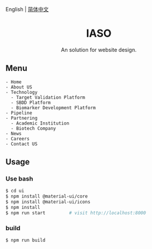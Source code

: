 English | [简体中文](./README.zh-CN.md)

<h1 align="center">IASO</h1>

<div align="center">
An solution for website design.
</div>

## Menu

```
- Home
- About US
- Technology
  - Target Validation Platform
  - SBDD Platform
  - Biomarker Development Platform
- Pipeline
- Partnering
  - Academic Institution
  - Biotech Company
- News
- Careers
- Contact US
```

## Usage

### Use bash

```bash
$ cd ui
$ npm install @material-ui/core
$ npm install @material-ui/icons
$ npm install
$ npm run start         # visit http://localhost:8000
```

### build

```bash
$ npm run build
```